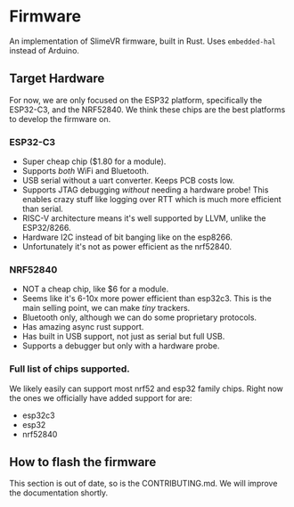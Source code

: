 # Firmware
An implementation of SlimeVR firmware, built in Rust. Uses `embedded-hal` instead of
Arduino.

## Target Hardware
For now, we are only focused on the ESP32 platform, specifically the ESP32-C3, and the NRF52840.
We think these chips are the best platforms to develop the firmware on.

### ESP32-C3
* Super cheap chip ($1.80 for a module).
* Supports *both* WiFi and Bluetooth.
* USB serial without a uart converter. Keeps PCB costs low.
* Supports JTAG debugging *without* needing a hardware probe!
  This enables crazy stuff like logging over RTT which is much more efficient than serial.
* RISC-V architecture means it's well supported by LLVM, unlike the ESP32/8266.
* Hardware I2C instead of bit banging like on the esp8266.
* Unfortunately it's not as power efficient as the nrf52840.

### NRF52840
* NOT a cheap chip, like $6 for a module.
* Seems like it's 6-10x more power efficient than esp32c3.
  This is the main selling point, we can make *tiny* trackers.
* Bluetooth only, although we can do some proprietary protocols.
* Has amazing async rust support.
* Has built in USB support, not just as serial but full USB.
* Supports a debugger but only with a hardware probe.

### Full list of chips supported.
We likely easily can support most nrf52 and esp32 family chips. Right now the ones
we officially have added support for are:
* esp32c3
* esp32
* nrf52840

## How to flash the firmware
This section is out of date, so is the CONTRIBUTING.md.
We will improve the documentation shortly.
